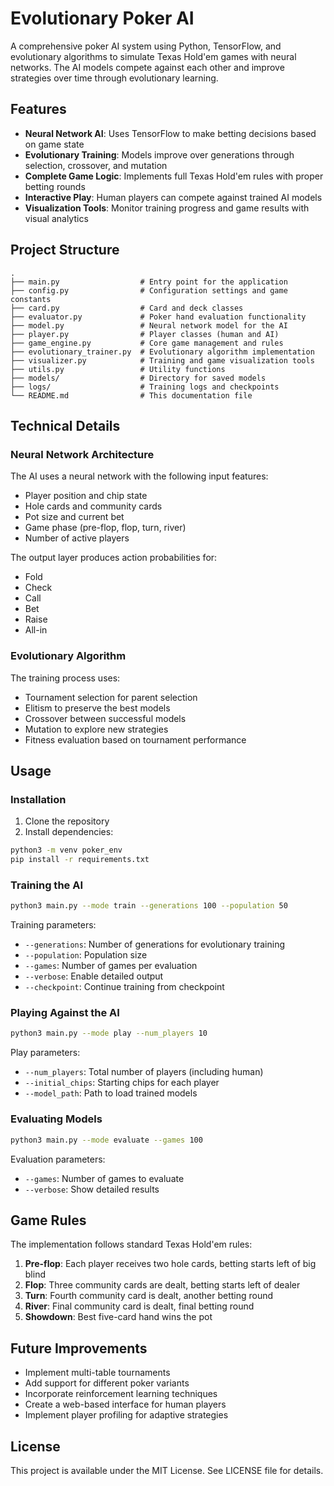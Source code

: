 # Evolutionary Poker AI

A comprehensive poker AI system using Python, TensorFlow, and evolutionary algorithms to simulate Texas Hold'em games with neural networks. The AI models compete against each other and improve strategies over time through evolutionary learning.

## Features

- **Neural Network AI**: Uses TensorFlow to make betting decisions based on game state
- **Evolutionary Training**: Models improve over generations through selection, crossover, and mutation
- **Complete Game Logic**: Implements full Texas Hold'em rules with proper betting rounds
- **Interactive Play**: Human players can compete against trained AI models
- **Visualization Tools**: Monitor training progress and game results with visual analytics

## Project Structure

```
.
├── main.py                  # Entry point for the application
├── config.py                # Configuration settings and game constants
├── card.py                  # Card and deck classes
├── evaluator.py             # Poker hand evaluation functionality
├── model.py                 # Neural network model for the AI
├── player.py                # Player classes (human and AI)
├── game_engine.py           # Core game management and rules
├── evolutionary_trainer.py  # Evolutionary algorithm implementation
├── visualizer.py            # Training and game visualization tools
├── utils.py                 # Utility functions
├── models/                  # Directory for saved models
├── logs/                    # Training logs and checkpoints
└── README.md                # This documentation file
```

## Technical Details

### Neural Network Architecture

The AI uses a neural network with the following input features:
- Player position and chip state
- Hole cards and community cards
- Pot size and current bet
- Game phase (pre-flop, flop, turn, river)
- Number of active players

The output layer produces action probabilities for:
- Fold
- Check
- Call
- Bet
- Raise
- All-in

### Evolutionary Algorithm

The training process uses:
- Tournament selection for parent selection
- Elitism to preserve the best models
- Crossover between successful models
- Mutation to explore new strategies
- Fitness evaluation based on tournament performance

## Usage

### Installation

1. Clone the repository
2. Install dependencies:
```bash
python3 -m venv poker_env
pip install -r requirements.txt
```

### Training the AI

```bash
python3 main.py --mode train --generations 100 --population 50
```

Training parameters:
- `--generations`: Number of generations for evolutionary training
- `--population`: Population size
- `--games`: Number of games per evaluation
- `--verbose`: Enable detailed output
- `--checkpoint`: Continue training from checkpoint

### Playing Against the AI

```bash
python3 main.py --mode play --num_players 10
```

Play parameters:
- `--num_players`: Total number of players (including human)
- `--initial_chips`: Starting chips for each player
- `--model_path`: Path to load trained models

### Evaluating Models

```bash
python3 main.py --mode evaluate --games 100
```

Evaluation parameters:
- `--games`: Number of games to evaluate
- `--verbose`: Show detailed results

## Game Rules

The implementation follows standard Texas Hold'em rules:

1. **Pre-flop**: Each player receives two hole cards, betting starts left of big blind
2. **Flop**: Three community cards are dealt, betting starts left of dealer
3. **Turn**: Fourth community card is dealt, another betting round
4. **River**: Final community card is dealt, final betting round
5. **Showdown**: Best five-card hand wins the pot

## Future Improvements

- Implement multi-table tournaments
- Add support for different poker variants
- Incorporate reinforcement learning techniques
- Create a web-based interface for human players
- Implement player profiling for adaptive strategies

## License

This project is available under the MIT License. See LICENSE file for details.
